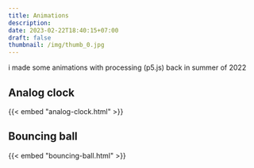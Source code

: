 ```yaml
---
title: Animations
description: 
date: 2023-02-22T18:40:15+07:00
draft: false
thumbnail: /img/thumb_0.jpg
---
```

i made some animations with processing (p5.js) back in summer of 2022

## Analog clock

{{< embed "analog-clock.html" >}}

## Bouncing ball

{{< embed "bouncing-ball.html" >}}
